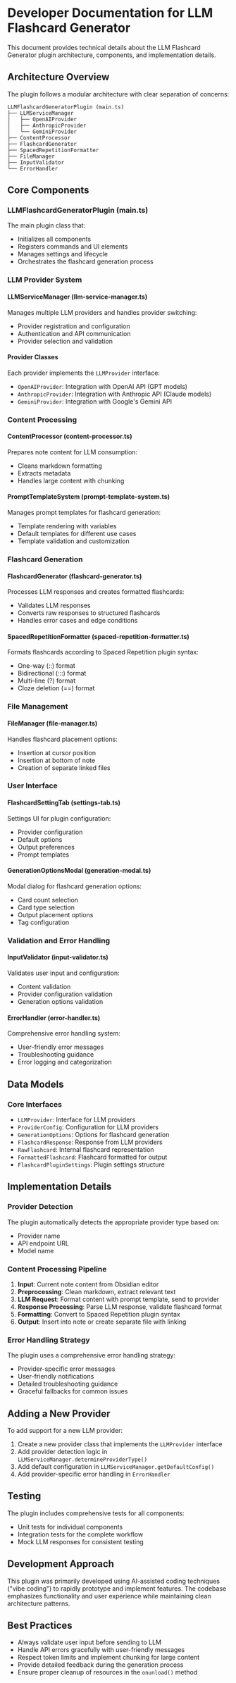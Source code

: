 # Developer Documentation for LLM Flashcard Generator

This document provides technical details about the LLM Flashcard Generator plugin architecture, components, and implementation details.

## Architecture Overview

The plugin follows a modular architecture with clear separation of concerns:

```
LLMFlashcardGeneratorPlugin (main.ts)
├── LLMServiceManager
│   ├── OpenAIProvider
│   ├── AnthropicProvider
│   └── GeminiProvider
├── ContentProcessor
├── FlashcardGenerator
├── SpacedRepetitionFormatter
├── FileManager
├── InputValidator
└── ErrorHandler
```

## Core Components

### LLMFlashcardGeneratorPlugin (main.ts)

The main plugin class that:
- Initializes all components
- Registers commands and UI elements
- Manages settings and lifecycle
- Orchestrates the flashcard generation process

### LLM Provider System

#### LLMServiceManager (llm-service-manager.ts)

Manages multiple LLM providers and handles provider switching:
- Provider registration and configuration
- Authentication and API communication
- Provider selection and validation

#### Provider Classes

Each provider implements the `LLMProvider` interface:
- `OpenAIProvider`: Integration with OpenAI API (GPT models)
- `AnthropicProvider`: Integration with Anthropic API (Claude models)
- `GeminiProvider`: Integration with Google's Gemini API

### Content Processing

#### ContentProcessor (content-processor.ts)

Prepares note content for LLM consumption:
- Cleans markdown formatting
- Extracts metadata
- Handles large content with chunking

#### PromptTemplateSystem (prompt-template-system.ts)

Manages prompt templates for flashcard generation:
- Template rendering with variables
- Default templates for different use cases
- Template validation and customization

### Flashcard Generation

#### FlashcardGenerator (flashcard-generator.ts)

Processes LLM responses and creates formatted flashcards:
- Validates LLM responses
- Converts raw responses to structured flashcards
- Handles error cases and edge conditions

#### SpacedRepetitionFormatter (spaced-repetition-formatter.ts)

Formats flashcards according to Spaced Repetition plugin syntax:
- One-way (::) format
- Bidirectional (:::) format
- Multi-line (?) format
- Cloze deletion (==) format

### File Management

#### FileManager (file-manager.ts)

Handles flashcard placement options:
- Insertion at cursor position
- Insertion at bottom of note
- Creation of separate linked files

### User Interface

#### FlashcardSettingTab (settings-tab.ts)

Settings UI for plugin configuration:
- Provider configuration
- Default options
- Output preferences
- Prompt templates

#### GenerationOptionsModal (generation-modal.ts)

Modal dialog for flashcard generation options:
- Card count selection
- Card type selection
- Output placement options
- Tag configuration

### Validation and Error Handling

#### InputValidator (input-validator.ts)

Validates user input and configuration:
- Content validation
- Provider configuration validation
- Generation options validation

#### ErrorHandler (error-handler.ts)

Comprehensive error handling system:
- User-friendly error messages
- Troubleshooting guidance
- Error logging and categorization

## Data Models

### Core Interfaces

- `LLMProvider`: Interface for LLM providers
- `ProviderConfig`: Configuration for LLM providers
- `GenerationOptions`: Options for flashcard generation
- `FlashcardResponse`: Response from LLM providers
- `RawFlashcard`: Internal flashcard representation
- `FormattedFlashcard`: Flashcard formatted for output
- `FlashcardPluginSettings`: Plugin settings structure

## Implementation Details

### Provider Detection

The plugin automatically detects the appropriate provider type based on:
- Provider name
- API endpoint URL
- Model name

### Content Processing Pipeline

1. **Input**: Current note content from Obsidian editor
2. **Preprocessing**: Clean markdown, extract relevant text
3. **LLM Request**: Format content with prompt template, send to provider
4. **Response Processing**: Parse LLM response, validate flashcard format
5. **Formatting**: Convert to Spaced Repetition plugin syntax
6. **Output**: Insert into note or create separate file with linking

### Error Handling Strategy

The plugin uses a comprehensive error handling strategy:
- Provider-specific error messages
- User-friendly notifications
- Detailed troubleshooting guidance
- Graceful fallbacks for common issues

## Adding a New Provider

To add support for a new LLM provider:

1. Create a new provider class that implements the `LLMProvider` interface
2. Add provider detection logic in `LLMServiceManager.determineProviderType()`
3. Add default configuration in `LLMServiceManager.getDefaultConfig()`
4. Add provider-specific error handling in `ErrorHandler`

## Testing

The plugin includes comprehensive tests for all components:
- Unit tests for individual components
- Integration tests for the complete workflow
- Mock LLM responses for consistent testing

## Development Approach

This plugin was primarily developed using AI-assisted coding techniques ("vibe coding") to rapidly prototype and implement features. The codebase emphasizes functionality and user experience while maintaining clean architecture patterns.

## Best Practices

- Always validate user input before sending to LLM
- Handle API errors gracefully with user-friendly messages
- Respect token limits and implement chunking for large content
- Provide detailed feedback during the generation process
- Ensure proper cleanup of resources in the `onunload()` method